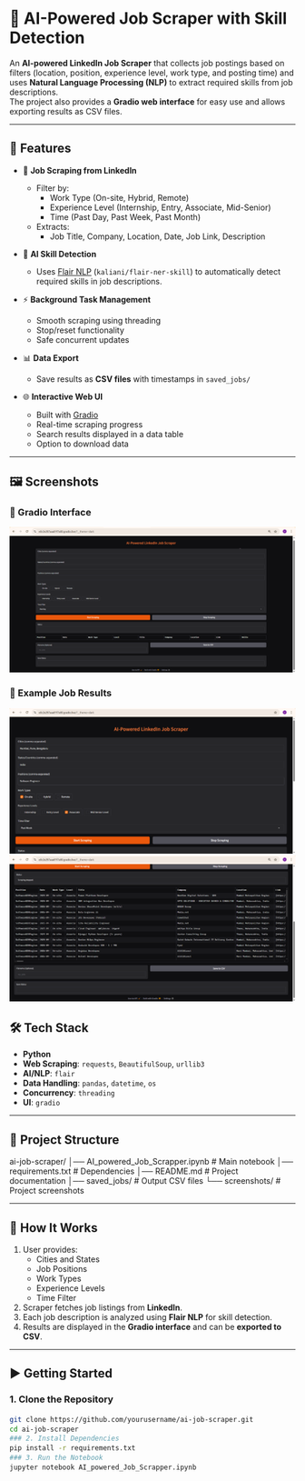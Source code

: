 # 🤖 AI-Powered Job Scraper with Skill Detection

An **AI-powered LinkedIn Job Scraper** that collects job postings based on filters (location, position, experience level, work type, and posting time) and uses **Natural Language Processing (NLP)** to extract required skills from job descriptions.  
The project also provides a **Gradio web interface** for easy use and allows exporting results as CSV files.

---

## 📌 Features
- 🔎 **Job Scraping from LinkedIn**
  - Filter by:
    - Work Type (On-site, Hybrid, Remote)
    - Experience Level (Internship, Entry, Associate, Mid-Senior)
    - Time (Past Day, Past Week, Past Month)
  - Extracts:
    - Job Title, Company, Location, Date, Job Link, Description

- 🧠 **AI Skill Detection**
  - Uses [Flair NLP](https://github.com/flairNLP/flair) (`kaliani/flair-ner-skill`) to automatically detect required skills in job descriptions.

- ⚡ **Background Task Management**
  - Smooth scraping using threading  
  - Stop/reset functionality  
  - Safe concurrent updates  

- 📊 **Data Export**
  - Save results as **CSV files** with timestamps in `saved_jobs/`

- 🌐 **Interactive Web UI**
  - Built with [Gradio](https://gradio.app/)  
  - Real-time scraping progress  
  - Search results displayed in a data table  
  - Option to download data  

---
## 🖼️ Screenshots

### 🔹 Gradio Interface
![Gradio UI](screenshots/Interface.png)

### 🔹 Example Job Results
![Job Results 1](screenshots/Output-1.png)
![Job Results 2](screenshots/Output-2.png)



## 🛠️ Tech Stack
- **Python**
- **Web Scraping**: `requests`, `BeautifulSoup`, `urllib3`
- **AI/NLP**: `flair`
- **Data Handling**: `pandas`, `datetime`, `os`
- **Concurrency**: `threading`
- **UI**: `gradio`

---

## 📂 Project Structure
ai-job-scraper/
│── AI_powered_Job_Scrapper.ipynb   # Main notebook
│── requirements.txt                # Dependencies
│── README.md                       # Project documentation
│── saved_jobs/                     # Output CSV files
└── screenshots/                    # Project screenshots



---

## 🚀 How It Works
1. User provides:
   - Cities and States
   - Job Positions
   - Work Types
   - Experience Levels
   - Time Filter
2. Scraper fetches job listings from **LinkedIn**.
3. Each job description is analyzed using **Flair NLP** for skill detection.
4. Results are displayed in the **Gradio interface** and can be **exported to CSV**.

---

## ▶️ Getting Started

### 1. Clone the Repository
```bash
git clone https://github.com/yourusername/ai-job-scraper.git
cd ai-job-scraper
### 2. Install Dependencies
pip install -r requirements.txt
### 3. Run the Notebook
jupyter notebook AI_powered_Job_Scrapper.ipynb
